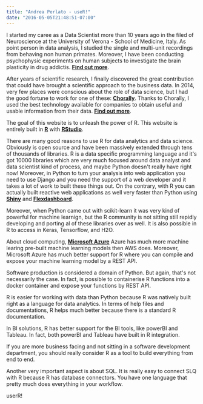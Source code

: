 ```yaml
---
title: "Andrea Perlato - useR!"
date: "2016-05-05T21:48:51-07:00"
---
```


I started my caree as a Data Scientist more than 10 years ago in the filed of Neuroscience at the University of Verona - School of Medicine, Italy. As point person in data analysis, I studied the single and multi-unit recordings from behaving non human primates. Moreover, I have been conducting psychophysic experiments on human subjects to investigate the brain plasticity in drug addictis. 
[**Find out more**](http://www.attention-lab.net).

After years of scientific research, I finally discovered the great contribution that could have brought a scientific approach to the business data. In 2014, very few places were conscious about the role of data science, but I had the good fortune to work for one of these: [**Chorally**](https://chorally.com/). Thanks to Chorally, I used the best technology available for companies to obtain useful and usable information from their data.
[**Find out more**](https://www.linkedin.com/in/andreaperlato/).

The goal of this website is to unleash the power of R.
This website is entirely built in [**R**](https://www.r-project.org/) with [**RStudio**](https://www.rstudio.com/).

There are many good reasons to use R for data analytics and data science. Obviously is open source and have been massively extended through tens of thousands of libraries. R is a data specific programming language and it's got 10000 libraries which are very much focused around data analyst and data scientist kind of process, and maybe Python doesn't really have right now! Moreover, in Python to turn your analysis into web application you need to use Django and you need the support of a web developer and it takes a lot of work to built these things out. 
On the contrary, with R you can actually built reactive web applications as well very faster than Python using [**Shiny**](http://shiny.rstudio.com/) and [**Flexdashboard**](https://rmarkdown.rstudio.com/flexdashboard/).

Moreover, when Python came out with scikit-learn it was very kind of powerful for machine learnign, but the R community is not sitting still repidly developing and porting al of these libraries over as well. It is also possible in R to access in Keras, Tensorflow, and H2O.

About cloud computing, [**Microsoft Azure**](https://studio.azureml.net/) Azure has much more machine learing pre-built machine learning models then AWS does. Moreover, Microsoft Azure has much better support for R where you can compile and expose your machine learning model by a REST API.

Software production is considered a domain of Python. But again, that's not necessarily the case. 
In fact, is possible to containerise R functions into a docker container and expose your functions by REST API.

R is easier for working with data than Python because R was natively built right as a language for data analytics.
In terms of help files and documentations, R helps much better because there is a standard R documentation.

In BI solutions, R has better support for the BI tools, like powerBI and Tableau. In fact, both powerBI and Tableau have built in R integration.

If you are more business facing and not sitting in a software development department, you should really consider R as a tool to build everything from end to end. 

Another very important aspect is about SQL. It is really easy to connect SLQ with R because R has database connectors.
You have one language that pretty much does everything in your workflow.

userR!





